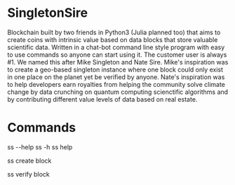 # SingletonSire

Blockchain built by two friends in Python3 (Julia planned too) that aims to create coins with intrinsic value based on data blocks that store valuable scientific data. Written in a chat-bot command line style program with easy to use commands so anyone can start using it. The customer user is always #1. We named this after Mike Singleton and Nate Sire. Mike's inspiration was to create a geo-based singleton instance where one block could only exist in one place on the planet yet be verified by anyone. Nate's inspiration was to help developers earn royalties from helping the community solve climate change by data crunching on quantum computing scienctific algorithms and by contributing different value levels of data based on real estate.

# Commands

ss --help
ss -h
ss help

ss create block

ss verify block
